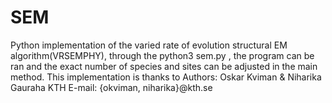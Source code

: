 # SEM
Python implementation of the varied rate of evolution structural EM algorithm(VRSEMPHY), through the python3 sem.py , the program can be ran and the exact number of species and sites can be adjusted in the main method. This implementation is thanks to Authors: Oskar Kviman & Niharika Gauraha KTH E-mail: {okviman, niharika}@kth.se